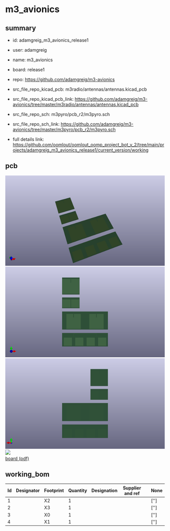 # m3_avionics
 
## summary 
* id: adamgreig_m3_avionics_release1
* user: adamgreig
* name: m3_avionics
* board: release1
* repo: https://github.com/adamgreig/m3-avionics
* src_file_repo_kicad_pcb: m3radio/antennas/antennas.kicad_pcb
* src_file_repo_kicad_pcb_link: https://github.com/adamgreig/m3-avionics/tree/master/m3radio/antennas/antennas.kicad_pcb


* src_file_repo_sch: m3pyro/pcb_r2/m3pyro.sch
* src_file_repo_sch_link: https://github.com/adamgreig/m3-avionics/tree/master/m3pyro/pcb_r2/m3pyro.sch
* full details link: https://github.com/oomlout/oomlout_oomp_project_bot_v_2/tree/main/projects/adamgreig_m3_avionics_release1/current_version/working  


## pcb  
![](working_3d_600.png) 
![](working_3d_front_600.png)  
![](working_3d_back_600.png)  
![](working_600.png)  
[board (pdf)](working.pdf)  

## working_bom
| Id | Designator | Footprint | Quantity | Designation | Supplier and ref |  | None | 
| --- | --- | --- | --- | --- | --- | --- | --- | 
| 1 |  | X2 | 1 |  |  |  | [''] | 
| 2 |  | X3 | 1 |  |  |  | [''] | 
| 3 |  | X0 | 1 |  |  |  | [''] | 
| 4 |  | X1 | 1 |  |  |  | [''] | 




